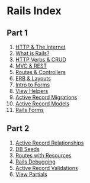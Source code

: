 # Rails Index

## Part 1
1. [HTTP & The Internet](./http-and-the-internet.md)  
1. [What is Rails?](./what-is-ruby-on-rails.md)  
1. [HTTP Verbs & CRUD](./http-verbs-crud-and-idempotency.md)  
1. [MVC & REST](./mvc-and-restful-routing.md)  
1. [Routes & Controllers](./routes-controllers-and-views.md)  
1. [ERB & Layouts](./ERB-and-Layouts.md)  
1. [Intro to Forms](./html-forms.md)  
1. [View Helpers](./common-view-helpers.md)  
1. [Active Record Migrations](./active-record-migrations.md)  
1. [Active Record Models](./active-record-models.md)  
1. [Rails Forms](./rails-forms.md)

## Part 2
1. [Active Record Relationships](./active-record-relationships.md)  
1. [DB Seeds](./db-seeds.md)  
1. [Routes with Resources](./routes-and-resources.md)  
1. [Rails Debugging](./rails-debugging.md)  
1. [Active Record Validations]()  
1. [View Partials]()  

